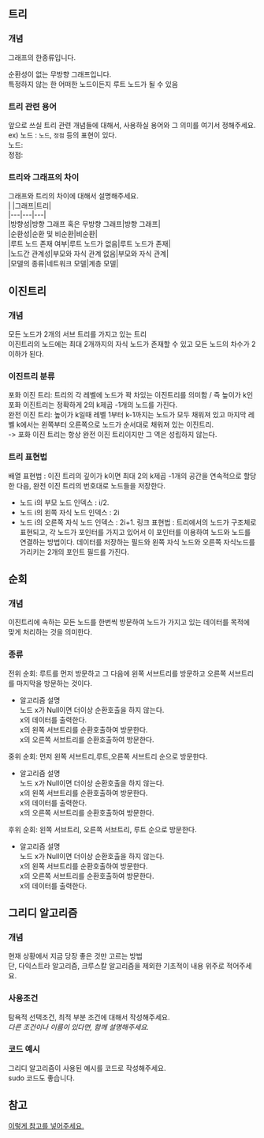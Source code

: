 ## 트리

### 개념    
그래프의 한종류입니다.  

순환성이 없는 무방향 그래프입니다.  
특정하지 않는 한 어떠한 노드이든지 루트 노드가 될 수 있음   
### 트리 관련 용어
앞으로 쓰실 트리 관련 개념들에 대해서, 사용하실 용어와 그 의미를 여기서 정해주세요.  
ex) 노드 : `노드`, `정점` 등의 표현이 있다.   
노드:       
정점:    

### 트리와 그래프의 차이
그래프와 트리의 차이에 대해서 설명해주세요.   
|   |그래프|트리|  
|---|---|---|  
|방향성|방향 그래프 혹은 무방향 그래프|방향 그래프|  
|순환성|순환 및 비순환|비순환|  
|루트 노드 존재 여부|루트 노드가 없음|루트 노드가 존재|  
|노드간 관계성|부모와 자식 관계 없음|부모와 자식 관계|  
|모델의 종류|네트워크 모델|계층 모델|    

## 이진트리  

### 개념  
모든 노드가 2개의 서브 트리를 가지고 있는 트리       
이진트리의 노드에는 최대 2개까지의 자식 노드가 존재할 수 있고 모든 노드의 차수가 2이하가 된다.     

### 이진트리 분류      
포화 이진 트리: 트리의 각 레벨에 노드가 꽉 차있는 이진트리를 의미함 / 즉 높이가 k인 포화 이진트리는 정확하게 2의 k제곱 -1개의 노드를 가진다.        
완전 이진 트리: 높이가 k일때 레벨 1부터 k-1까지는 노드가 모두 채워져 있고 마지막 레벨 k에서는 왼쪽부터 오른쪽으로 노드가 순서대로 채워져 있는 이진트리.   
-> 포화 이진 트리는 항상 완전 이진 트리이지만 그 역은 성립하지 않는다.   

### 트리 표현법
배열 표현법 : 이진 트리의 깊이가 k이면 최대 2의 k제곱 -1개의 공간을 연속적으로 할당한 다음, 완전 이진 트리의 번호대로 노드들을 저장한다.   
- 노드 i의 부모 노드 인덱스 : i/2.  
- 노드 i의 왼쪽 자식 노드 인덱스 : 2i
- 노드 i의 오른쪽 자식 노드 인덱스 : 2i+1. 
링크 표현법 : 트리에서의 노드가 구조체로 표현되고, 각 노드가 포인터를 가지고 있어서 이 포인터를 이용하여 노드와 노드를 연결하는 방법이다.
데이터를 저장하는 필드와 왼쪽 자식 노드와 오른쪽 자식노드를 가리키는 2개의 포인트 필드를 가진다.

## 순회

### 개념
이진트리에 속하는 모든 노드를 한번씩 방문하여 노드가 가지고 있는 데이터를 목적에 맞게 처리하는 것을 의미한다.      

### 종류   
전위 순회: 루트를 먼저 방문하고 그 다음에 왼쪽 서브트리를 방문하고 오른쪽 서브트리를 마지막을 방문하는 것이다.     
- 알고리즘 설명   
노드 x가 Null이면 더이상 순환호출을 하지 않는다.    
x의 데이터를 출력한다.  
x의 왼쪽 서브트리를 순환호출하여 방문한다.    
x의 오른쪽 서브트리를 순환호출하여 방문한다.    

중위 순회: 먼저 왼쪽 서브트리,루트,오른쪽 서브트리 순으로 방문한다.     
- 알고리즘 설명    
노드 x가 Null이면 더이상 순환호출을 하지 않는다.   
x의 왼쪽 서브트리를 순환호출하여 방문한다.   
x의 데이터를 출력한다.  
x의 오른쪽 서브트리를 순환호출하여 방문한다.   

  
후위 순회: 왼쪽 서브트리, 오른쪽 서브트리, 루트 순으로 방문한다.    
- 알고리즘 설명    
노드 x가 Null이면 더이상 순환호출을 하지 않는다.   
x의 왼쪽 서브트리를 순환호출하여 방문한다.    
x의 오른쪽 서브트리를 순환호출하여 방문한다.    
x의 데이터를 출력한다.  



## 그리디 알고리즘   

### 개념
현재 상황에서 지금 당장 좋은 것만 고르는 방법     
단, 다익스트라 알고리즘, 크루스칼 알고리즘을 제외한 기초적이 내용 위주로 적어주세요.
### 사용조건
탐욕적 선택조건, 최적 부분 조건에 대해서 작성해주세요.  
*다른 조건이나 이름이 있다면, 함께 설명해주세요.*
### 코드 예시
그리디 알고리즘이 사용된 예시를 코드로 작성해주세요.  
sudo 코드도 좋습니다.  

## 참고

[이렇게 참고를 넣어주세요.](https://somewhere_over_the_rainbow)

